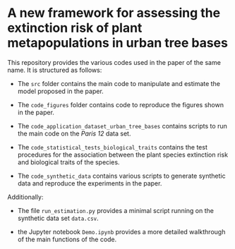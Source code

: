 # A new framework for assessing the extinction risk of plant metapopulations in urban tree bases

This repository provides the various codes used in the paper of the same name. It is structured as follows:

- The `src` folder contains the main code to manipulate and estimate the model proposed in the paper.

- The `code_figures` folder contains code to reproduce the figures shown in the paper.

- The `code_application_dataset_urban_tree_bases` contains scripts to run the main code on the *Paris 12* data set.

- The `code_statistical_tests_biological_traits` contains the test procedures for the association between the plant species extinction risk and biological traits of the species.

- The `code_synthetic_data` contains various scripts to generate synthetic data and reproduce the experiments in the paper.

Additionally:

- The file `run_estimation.py` provides a minimal script running on the synthetic data set `data.csv`.

- the Jupyter notebook `Demo.ipynb` provides a more detailed walkthrough of the main functions of the code.